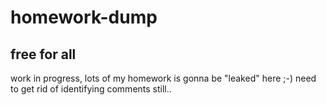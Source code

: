 # homework-dump
free for all
---
work in progress, lots of my homework is gonna be "leaked" here ;-)
need to get rid of identifying comments still..
